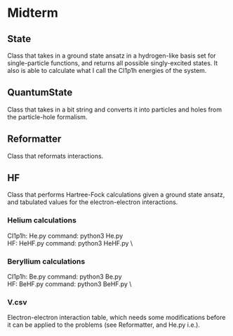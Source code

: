 # Midterm

## State
Class that takes in a ground state ansatz in a hydrogen-like basis set for single-particle functions, and returns all possible singly-excited states. It also is able to calculate what I call the CI1p1h energies of the system.

## QuantumState
Class that takes in a bit string and converts it into particles and holes from the particle-hole formalism.

## Reformatter
Class that reformats interactions.

## HF
Class that performs Hartree-Fock calculations given a ground state ansatz, and tabulated values for the electron-electron interactions.

### Helium calculations
CI1p1h: He.py command: python3 He.py \
HF: HeHF.py command: python3 HeHF.py \

### Beryllium calculations
CI1p1h: Be.py command: python3 Be.py \
HF: BeHF.py command: python3 BeHF.py \


### V.csv
Electron-electron interaction table, which needs some modifications before it can be
applied to the problems (see Reformatter, and He.py i.e.).
